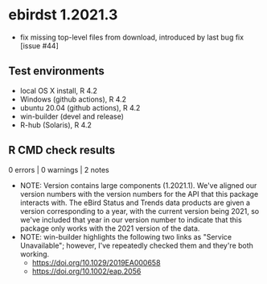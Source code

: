 # ebirdst 1.2021.3

- fix missing top-level files from download, introduced by last bug fix [issue #44]

## Test environments

- local OS X install, R 4.2
- Windows (github actions), R 4.2
- ubuntu 20.04 (github actions), R 4.2
- win-builder (devel and release)
- R-hub (Solaris), R 4.2

## R CMD check results

0 errors | 0 warnings | 2 notes

- NOTE: Version contains large components (1.2021.1). We've aligned our version numbers with the version numbers for the API that this package interacts with. The eBird Status and Trends data products are given a version corresponding to a year, with the current version being 2021, so we've included that year in our version number to indicate that this package only works with the 2021 version of the data.
- NOTE: win-builder highlights the following two links as "Service Unavailable"; however, I've repeatedly checked them and they're both working.
  - https://doi.org/10.1029/2019EA000658
  - https://doi.org/10.1002/eap.2056
